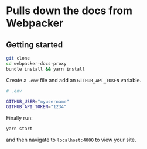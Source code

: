 # Pulls down the docs from Webpacker

## Getting started

```bash
git clone
cd webpacker-docs-proxy
bundle install && yarn install
```

Create a `.env` file and add an `GITHUB_API_TOKEN` variable.

```bash
# .env

GITHUB_USER="myusername"
GITHUB_API_TOKEN="1234"
```

Finally run:

```bash
yarn start
```

and then navigate to `localhost:4000` to view your site.
